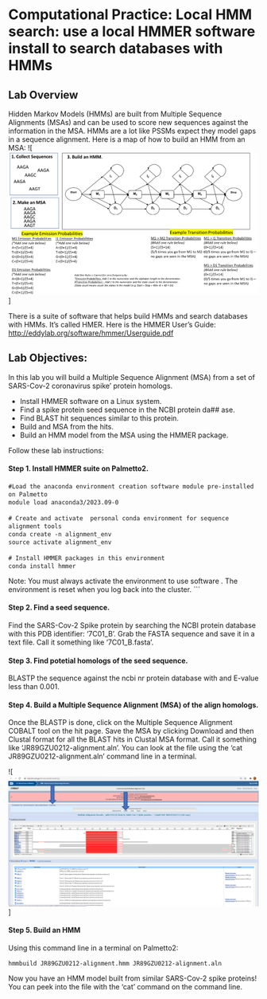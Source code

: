 # Computational Practice: Local HMM search: use a local HMMER software install to search databases with HMMs

##  Lab Overview
Hidden Markov Models (HMMs) are built from Multiple Sequence Alignments (MSAs) and can be used to score new sequences against the information in the MSA.  HMMs are a lot like PSSMs expect they model gaps in a sequence alignment.  Here is a map of how to build an HMM from an MSA:
![<img src="hmm.png">]

There is a suite of software that helps build HMMs and search databases with HMMs.  It’s called HMER.  Here is the HMMER User’s Guide: http://eddylab.org/software/hmmer/Userguide.pdf

##  Lab Objectives:
In this lab you will build a Multiple Sequence Alignment (MSA) from a set of SARS-Cov-2 coronavirus spike’ protein homologs.

* Install HMMER software on a Linux system.
* Find a spike protein seed sequence in the NCBI protein da## ase.
* Find BLAST hit sequences similar to this protein.
* Build and MSA from the hits.
* Build an HMM model from the MSA using the HMMER package.

Follow these lab instructions:

#### Step 1. Install HMMER suite on Palmetto2.
```
#Load the anaconda environment creation software module pre-installed on Palmetto
module load anaconda3/2023.09-0 

# Create and activate  personal conda environment for sequence alignment tools
conda create -n alignment_env
source activate alignment_env

# Install HMMER packages in this environment
conda install hmmer
```
Note: You must always activate the environment to use software .  The environment is reset when you log back into the cluster. ```

#### Step 2. Find a seed sequence.
Find the SARS-Cov-2 Spike protein by searching the NCBI protein database with this PDB identifier: ‘7C01_B’.  Grab the FASTA sequence and save it in a text file.  Call it something like ‘7C01_B.fasta’.

#### Step 3. Find potetial homologs of the seed sequence.
BLASTP the sequence against the ncbi nr protein database with and E-value less than 0.001.

#### Step 4. Build a Multiple Sequence Alignment (MSA) of the align homologs.
Once the BLASTP is done, click on the Multiple Sequence Alignment COBALT tool on the hit page.  Save the MSA by clicking Download and then Clustal format for all the BLAST hits in Clustal MSA format.  Call it something like ‘JR89GZU0212-alignment.aln’. You can look at the file using the ‘cat JR89GZU0212-alignment.aln’ command line in a terminal.

![<img src="blastout.png">] 

#### Step 5. Build an HMM 
Using this command line in a terminal on Palmetto2: 
```
hmmbuild JR89GZU0212-alignment.hmm JR89GZU0212-alignment.aln
```
Now you have an HMM model built from similar SARS-Cov-2 spike proteins!  You can peek into the file with the ‘cat’ command on the command line.



